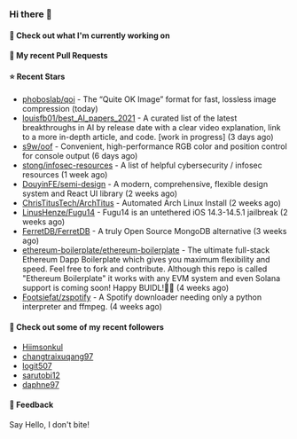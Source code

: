 ### Hi there 👋

#### 👷 Check out what I'm currently working on

#### 🔨 My recent Pull Requests


#### ⭐ Recent Stars

- [phoboslab/qoi](https://github.com/phoboslab/qoi) - The “Quite OK Image” format for fast, lossless image compression (today)
- [louisfb01/best_AI_papers_2021](https://github.com/louisfb01/best_AI_papers_2021) - A  curated list of the latest breakthroughs in AI by release date with a clear video explanation, link to a more in-depth article, and code. [work in progress] (3 days ago)
- [s9w/oof](https://github.com/s9w/oof) - Convenient, high-performance RGB color and position control for console output (6 days ago)
- [stong/infosec-resources](https://github.com/stong/infosec-resources) - A list of helpful cybersecurity / infosec resources (1 week ago)
- [DouyinFE/semi-design](https://github.com/DouyinFE/semi-design) - A modern, comprehensive, flexible design system and React UI library (2 weeks ago)
- [ChrisTitusTech/ArchTitus](https://github.com/ChrisTitusTech/ArchTitus) - Automated Arch Linux Install (2 weeks ago)
- [LinusHenze/Fugu14](https://github.com/LinusHenze/Fugu14) - Fugu14 is an untethered iOS 14.3-14.5.1 jailbreak (2 weeks ago)
- [FerretDB/FerretDB](https://github.com/FerretDB/FerretDB) - A truly Open Source MongoDB alternative (3 weeks ago)
- [ethereum-boilerplate/ethereum-boilerplate](https://github.com/ethereum-boilerplate/ethereum-boilerplate) - The ultimate full-stack Ethereum Dapp Boilerplate which gives you maximum flexibility and speed. Feel free to fork and contribute. Although this repo is called &#34;Ethereum Boilerplate&#34; it works with any EVM system and even Solana support is coming soon!  Happy BUIDL!👷‍♂️ (4 weeks ago)
- [Footsiefat/zspotify](https://github.com/Footsiefat/zspotify) - A Spotify downloader needing only a python interpreter and ffmpeg. (4 weeks ago)

#### 👯 Check out some of my recent followers

- [Hiimsonkul](https://github.com/Hiimsonkul)
- [changtraixuqang97](https://github.com/changtraixuqang97)
- [logit507](https://github.com/logit507)
- [sarutobi12](https://github.com/sarutobi12)
- [daphne97](https://github.com/daphne97)

#### 💬 Feedback

Say Hello, I don't bite!